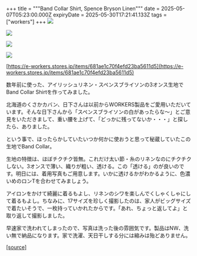 +++
title = """Band Collar Shirt, Spence Bryson Linen"""
date = 2025-05-07T05:23:00.000Z
expiryDate = 2025-05-30T17:21:41.133Z
tags = ["workers"]
+++
[![](https://blogger.googleusercontent.com/img/b/R29vZ2xl/AVvXsEjgP-WpGv4jKEUBQll1qeYv-_RrUU3O7IhzEUknl4LL_BZT8gVRIE1WYhmKl4sROnnLZTVku1SyalP9RwxZvG8Jt_gPyHTKlQ8qcuVEfurys_zJVl_URMm-vsnISh6Zs7oAsHvFGuT95Vh7spzymPEq0VCyhWNs8ycRmRZpNFqR3R0qr-5FT_io2akqx8w/s320/Img38889.jpg)](https://blogger.googleusercontent.com/img/b/R29vZ2xl/AVvXsEjgP-WpGv4jKEUBQll1qeYv-_RrUU3O7IhzEUknl4LL_BZT8gVRIE1WYhmKl4sROnnLZTVku1SyalP9RwxZvG8Jt_gPyHTKlQ8qcuVEfurys_zJVl_URMm-vsnISh6Zs7oAsHvFGuT95Vh7spzymPEq0VCyhWNs8ycRmRZpNFqR3R0qr-5FT_io2akqx8w/s1050/Img38889.jpg)

  

[![](https://blogger.googleusercontent.com/img/b/R29vZ2xl/AVvXsEiOUztAsUJHuQZWKKsurlN5YfuPtxiNNg2CVZaXqgx1oMSqlt2Pw4I3nuHzbr-wlt92gOo5uTXsxMVZE-2C8H_vPAifogUCeKKBbrvrj30AfFdMShLATVO-3_iLk2bzU2kLswjrecKok1h0g5d490lcEcxKImQsvelEZxIiPwyRuTdn8bn55VVAl-Y7KMc/s320/DSC_6803.jpg)](https://blogger.googleusercontent.com/img/b/R29vZ2xl/AVvXsEiOUztAsUJHuQZWKKsurlN5YfuPtxiNNg2CVZaXqgx1oMSqlt2Pw4I3nuHzbr-wlt92gOo5uTXsxMVZE-2C8H_vPAifogUCeKKBbrvrj30AfFdMShLATVO-3_iLk2bzU2kLswjrecKok1h0g5d490lcEcxKImQsvelEZxIiPwyRuTdn8bn55VVAl-Y7KMc/s1125/DSC_6803.jpg)

  

[![](https://blogger.googleusercontent.com/img/b/R29vZ2xl/AVvXsEg4lP0MXJPuCU3tDSJdAmn2P4ZMBw40Iwixv5EPabaCAVk8tcM-9vaOKYMgg58s8dO5JxEjKtvOGLEPZAOumqQYKB9k1ifCCm_JL5qX2Iw_KGHsg9WFYbv4Ceyu9IQJMt5STquNLzEuSvhhoexPd8briKDQ6DUI1ycmMi2yXBPGfmReX95oN43clS-L3m8/s320/Img38890.jpg)](https://blogger.googleusercontent.com/img/b/R29vZ2xl/AVvXsEg4lP0MXJPuCU3tDSJdAmn2P4ZMBw40Iwixv5EPabaCAVk8tcM-9vaOKYMgg58s8dO5JxEjKtvOGLEPZAOumqQYKB9k1ifCCm_JL5qX2Iw_KGHsg9WFYbv4Ceyu9IQJMt5STquNLzEuSvhhoexPd8briKDQ6DUI1ycmMi2yXBPGfmReX95oN43clS-L3m8/s1050/Img38890.jpg)

  

[![](https://blogger.googleusercontent.com/img/b/R29vZ2xl/AVvXsEg6PxWrvC3Igl-AG6JTFt1j5own1OBGge-SPF_8LPkulAU1BWF4nXYYWqowjDxHAHe5LMA3-Mu3jupxUHCe1TvwoA1sHlOPAdPz3uZggyIj_gBh5r__mwanql2tdjpH4qg3RlNBeXGxVT2zYhO49vtitB84cr18621iT6KpIfaZhNn6yXchAaFF6IoKanQ/s320/DSC_6796.jpg)](https://blogger.googleusercontent.com/img/b/R29vZ2xl/AVvXsEg6PxWrvC3Igl-AG6JTFt1j5own1OBGge-SPF_8LPkulAU1BWF4nXYYWqowjDxHAHe5LMA3-Mu3jupxUHCe1TvwoA1sHlOPAdPz3uZggyIj_gBh5r__mwanql2tdjpH4qg3RlNBeXGxVT2zYhO49vtitB84cr18621iT6KpIfaZhNn6yXchAaFF6IoKanQ/s1125/DSC_6796.jpg)

  

  

[https://e-workers.stores.jp/items/681ae1c70f4efd23ba5611d5](https://e-workers.stores.jp/items/681ae1c70f4efd23ba5611d5)

  

数年前に使った、アイリッシュリネン・スペンスブライソンの3オンス生地でBand Collar Shirtを作ってみました。

北海道のくさかカバン、日下さんは以前からWORKERS製品をご愛用いただいています。そんな日下さんから「スペンスブライソンの白があったらな～」とご意見をいただきまして、重い腰を上げて、「どっかに残ってないか・・・」と探したら、ありました。

という事で、ほったらかしていたいつか何かに使おうと思って秘蔵していたこの生地でBand Collar。

生地の特徴は、ほぼチクチク皆無。これだけ太い節・糸のリネンなのにチクチクしない。3オンスで薄い、織りが粗い、透ける。この「透ける」のが良いのです。明日には、着用写真もご用意します。いかに透けるかがわかるように、色濃いめのロンTを合わせてみましょう。

アイロンをかけて綺麗に着るもよし、リネンのシワを楽しんでくしゃくしゃにして着るもよし。ちなみに、17サイズを珍しく撮影したのは、家人がビッグサイズで着たいそうで、一枚持っていかれたからです。「あれ、ちょっと返してよ」と取り返して撮影しました。

早速家で洗われてしまったので、写真は洗った後の雰囲気です。製品はNW、洗い無で納品になります。家で洗濯、天日干しする分には縮みは殆どありません。

[[source]](https://eworkers.blogspot.com/2025/05/band-collar-shirt-spence-bryson-linen.html)
